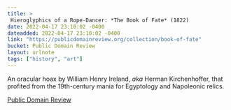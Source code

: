 ```yaml
---
title: > 
 Hieroglyphics of a Rope-Dancer: *The Book of Fate* (1822)
date: 2022-04-17 23:10:02 -0400
dateadded: 2022-04-17 23:10:02 -0400
link: "https://publicdomainreview.org/collection/book-of-fate"
bucket: Public Domain Review
layout: urlnote
tags: ["history", "art"]
--- 
```

An oracular hoax by William Henry Ireland, *aka* Herman Kirchenhoffer, that profited from the 19th-century mania for Egyptology and Napoleonic relics. 
 <!-- end excerpt --> 
<div class='bucket'><a class='internal-link' href='/buckets/public-domain-review'>Public Domain Review</a></div> 
